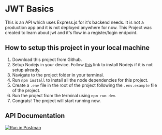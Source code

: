 # JWT Basics

This is an API which uses Express.js for it's backend needs. It is not a production app and it is not deployed anywhere for now.
This Project was created to learn about jwt and it's flow in a register/login endpoint.

## How to setup this project in your local machine

1. Download this project from Github.
2. Setup Nodejs in your device. Follow [this](https://nodejs.org/en/download) link to install Nodejs if it is not setup already.
3. Navigate to the project folder in your terminal.
4. Run `npm install` to install all the node dependencies for this project.
5. Create a `.env` file in the root of the project following the `.env.example` file of the project.
6. Run the project from the terminal using `npm run dev`.
7. Congrats! The project will start running now.

## API Documentation

[![Run in Postman](https://run.pstmn.io/button.svg)](https://app.getpostman.com/run-collection/20074453-2ee615d6-b184-4c8b-8fdd-e3371a35c16b?action=collection%2Ffork&collection-url=entityId%3D20074453-2ee615d6-b184-4c8b-8fdd-e3371a35c16b%26entityType%3Dcollection%26workspaceId%3Dc7abdf6b-9f37-4274-88cb-91647b3f9c1b)
